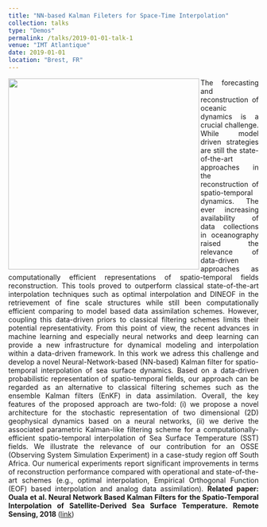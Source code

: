 ```yaml
---
title: "NN-based Kalman Fileters for Space-Time Interpolation"
collection: talks
type: "Demos"
permalink: /talks/2019-01-01-talk-1
venue: "IMT Atlantique"
date: 2019-01-01
location: "Brest, FR"
---
```


<div style="text-align: justify"> 
<img src="https://www.imt-atlantique.fr/sites/default/files/rfablet/nnkf_Souala2018.jpg" width="384" align ="left">
The forecasting and reconstruction of oceanic dynamics is a crucial challenge. While model driven strategies are still 
the state-of-the-art approaches in the reconstruction of spatio-temporal dynamics. The ever increasing availability of 
data collections in oceanography raised the relevance of data-driven approaches as computationally efficient representations of
spatio-temporal fields reconstruction. This tools proved to outperform classical state-of-the-art interpolation techniques such
as optimal interpolation and DINEOF in the retrievement of fine scale structures while still been computationally efficient 
comparing to model based data assimilation schemes. However, coupling this data-driven priors to classical filtering schemes 
limits their potential representativity. From this point of view, the recent advances in machine learning and especially neural
networks and deep learning can provide a new infrastructure for dynamical modeling and interpolation within a data-driven framework. 
In this work we adress this challenge and develop a novel Neural-Network-based (NN-based) Kalman filter for spatio-temporal interpolation
of sea surface dynamics. Based on a data-driven probabilistic representation of spatio-temporal fields, our approach can be regarded 
as an alternative to classical filtering schemes such as the ensemble Kalman filters (EnKF) in data assimilation. Overall, the key 
features of the proposed approach are two-fold: (i) we propose a novel architecture for the stochastic representation of two dimensional
(2D) geophysical dynamics based on a neural networks, (ii) we derive the associated parametric Kalman-like filtering scheme for a 
computationally-efficient spatio-temporal interpolation of Sea Surface Temperature (SST) fields. We illustrate the relevance of our 
contribution for an OSSE (Observing System Simulation Experiment) in a case-study region off South Africa. Our numerical experiments 
report significant improvements in terms of reconstruction performance compared with operational and state-of-the-art schemes 
(e.g., optimal interpolation, Empirical Orthogonal Function (EOF) based interpolation and analog data assimilation).
<strong>Related paper: Ouala et al. Neural Network Based Kalman Filters for the Spatio-Temporal Interpolation of Satellite-Derived Sea Surface Temperature. 
Remote Sensing, 2018 </strong> (<a href="https://www.mdpi.com/2072-4292/10/12/1864">link</a>)

</div>

